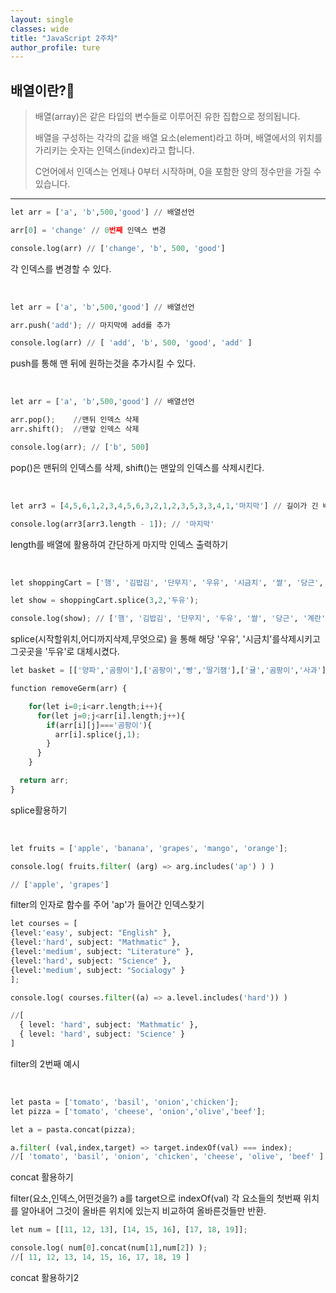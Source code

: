 ```yaml
---
layout: single
classes: wide
title: "JavaScript 2주차"
author_profile: ture
---
```


## 배열이란?🍍

> 배열(array)은 같은 타입의 변수들로 이루어진 유한 집합으로 정의됩니다.
>
> 배열을 구성하는 각각의 값을 배열 요소(element)라고 하며, 배열에서의 위치를 가리키는 숫자는 인덱스(index)라고 합니다.
>
> C언어에서 인덱스는 언제나 0부터 시작하며, 0을 포함한 양의 정수만을 가질 수 있습니다.

<hr>

```py
let arr = ['a', 'b',500,'good'] // 배열선언

arr[0] = 'change' // 0번째 인덱스 변경

console.log(arr) // ['change', 'b', 500, 'good']
```

각 인덱스를 변경할 수 있다.

<br>

```py
let arr = ['a', 'b',500,'good'] // 배열선언

arr.push('add'); // 마지막에 add를 추가

console.log(arr) // [ 'add', 'b', 500, 'good', 'add' ]
```

push를 통해 맨 뒤에 원하는것을 추가시킬 수 있다.

<br>

```py
let arr = ['a', 'b',500,'good'] // 배열선언

arr.pop();    //맨뒤 인덱스 삭제
arr.shift();  //맨앞 인덱스 삭제

console.log(arr); // ['b', 500]
```

pop()은 맨뒤의 인덱스를 삭제, shift()는 맨앞의 인덱스를 삭제시킨다.

<br>

```py
let arr3 = [4,5,6,1,2,3,4,5,6,3,2,1,2,3,5,3,3,4,1,'마지막'] // 길이가 긴 배열생성

console.log(arr3[arr3.length - 1]); // '마지막'
```

length를 배열에 활용하여 간단하게 마지막 인덱스 출력하기

<br>

```py
let shoppingCart = ['햄', '김밥김', '단무지', '우유', '시금치', '쌀', '당근', '계란']; // 배열생성

let show = shoppingCart.splice(3,2,'두유');

console.log(show); // ['햄', '김밥김', '단무지', '두유', '쌀', '당근', '계란']
```

splice(시작할위치,어디까지삭제,무엇으로) 을 통해 해당 '우유', '시금치'를삭제시키고 그곳곳을 '두유'로 대체시켰다.

```python
let basket = [['양파','곰팡이'],['곰팡이','빵','딸기잼'],['귤','곰팡이','사과']];

function removeGerm(arr) {

    for(let i=0;i<arr.length;i++){
      for(let j=0;j<arr[i].length;j++){
        if(arr[i][j]==='곰팡이'){
          arr[i].splice(j,1);
        }
      }
    }

  return arr;
}
```

splice활용하기

<br>

```py
let fruits = ['apple', 'banana', 'grapes', 'mango', 'orange'];

console.log( fruits.filter( (arg) => arg.includes('ap') ) )

// ['apple', 'grapes']
```

filter의 인자로 함수를 주어 'ap'가 들어간 인덱스찾기

```py
let courses = [
{level:'easy', subject: "English" },
{level:'hard', subject: "Mathmatic" },
{level:'medium', subject: "Literature" },
{level:'hard', subject: "Science" },
{level:'medium', subject: "Socialogy" }
];

console.log( courses.filter((a) => a.level.includes('hard')) )

//[
  { level: 'hard', subject: 'Mathmatic' },
  { level: 'hard', subject: 'Science' }
]
```

filter의 2번째 예시

<br>

```py
let pasta = ['tomato', 'basil', 'onion','chicken'];
let pizza = ['tomato', 'cheese', 'onion','olive','beef'];

let a = pasta.concat(pizza);

a.filter( (val,index,target) => target.indexOf(val) === index);
//[ 'tomato', 'basil', 'onion', 'chicken', 'cheese', 'olive', 'beef' ]
```

concat 활용하기

filter(요소,인덱스,어떤것을?) a를 target으로 indexOf(val) 각 요소들의 첫번째 위치를 알아내어 그것이 올바른 위치에 있는지 비교하여 올바른것들만 반환.

```py
let num = [[11, 12, 13], [14, 15, 16], [17, 18, 19]];

console.log( num[0].concat(num[1],num[2]) );
//[ 11, 12, 13, 14, 15, 16, 17, 18, 19 ]
```

concat 활용하기2

<br>
